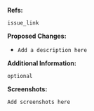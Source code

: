 **Refs:**

`issue_link`

**Proposed Changes:**

- `Add a description here`

**Additional Information:**

`optional`

**Screenshots:**

`Add screenshots here`
